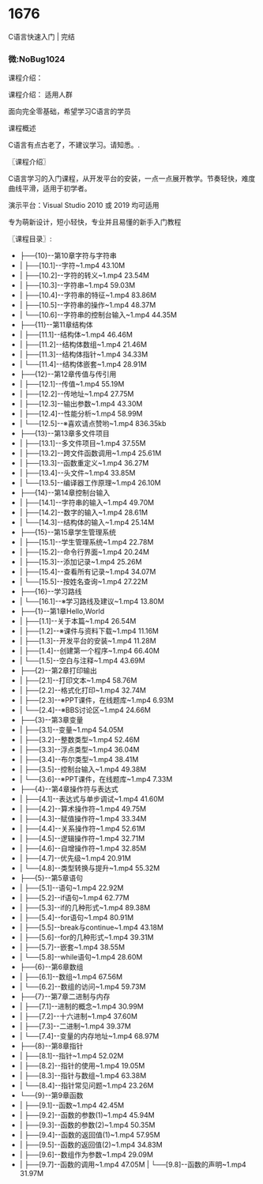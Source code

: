# 1676
C语言快速入门 | 完结

### 微:NoBug1024 


课程介绍：

课程介绍：
适用人群

面向完全零基础，希望学习C语言的学员

课程概述

C语言有点古老了，不建议学习。请知悉。.

〖课程介绍〗

C语言学习的入门课程，从开发平台的安装，一点一点展开教学。节奏轻快，难度曲线平滑，适用于初学者。

演示平台：Visual Studio 2010 或 2019 均可适用

专为萌新设计，短小轻快，专业并且易懂的新手入门教程

〖课程目录〗:

- ├──{10}--第10章字符与字符串  
- |   ├──[10.1]--字符~1.mp4  43.10M
- |   ├──[10.2]--字符的转义~1.mp4  23.54M
- |   ├──[10.3]--字符串~1.mp4  59.03M
- |   ├──[10.4]--字符串的特征~1.mp4  83.86M
- |   ├──[10.5]--字符串的操作~1.mp4  48.37M
- |   └──[10.6]--字符串的控制台输入~1.mp4  44.35M
- ├──{11}--第11章结构体  
- |   ├──[11.1]--结构体~1.mp4  46.46M
- |   ├──[11.2]--结构体数组~1.mp4  21.46M
- |   ├──[11.3]--结构体指针~1.mp4  34.33M
- |   └──[11.4]--结构体嵌套~1.mp4  28.91M
- ├──{12}--第12章传值与传引用  
- |   ├──[12.1]--传值~1.mp4  55.19M
- |   ├──[12.2]--传地址~1.mp4  27.75M
- |   ├──[12.3]--输出参数~1.mp4  43.30M
- |   ├──[12.4]--性能分析~1.mp4  58.99M
- |   └──[12.5]--※喜欢请点赞哟~1.mp4  836.35kb
- ├──{13}--第13章多文件项目  
- |   ├──[13.1]--多文件项目~1.mp4  37.55M
- |   ├──[13.2]--跨文件函数调用~1.mp4  25.61M
- |   ├──[13.3]--函数重定义~1.mp4  36.27M
- |   ├──[13.4]--头文件~1.mp4  33.85M
- |   └──[13.5]--编译器工作原理~1.mp4  26.10M
- ├──{14}--第14章控制台输入  
- |   ├──[14.1]--字符串的输入~1.mp4  49.70M
- |   ├──[14.2]--数字的输入~1.mp4  28.61M
- |   └──[14.3]--结构体的输入~1.mp4  25.14M
- ├──{15}--第15章学生管理系统  
- |   ├──[15.1]--学生管理系统~1.mp4  22.78M
- |   ├──[15.2]--命令行界面~1.mp4  20.24M
- |   ├──[15.3]--添加记录~1.mp4  25.26M
- |   ├──[15.4]--查看所有记录~1.mp4  34.07M
- |   └──[15.5]--按姓名查询~1.mp4  27.22M
- ├──{16}--学习路线  
- |   └──[16.1]--※学习路线及建议~1.mp4  13.80M
- ├──{1}--第1章Hello,World  
- |   ├──[1.1]--关于本篇~1.mp4  26.54M
- |   ├──[1.2]--※课件与资料下载~1.mp4  11.16M
- |   ├──[1.3]--开发平台的安装~1.mp4  11.28M
- |   ├──[1.4]--创建第一个程序~1.mp4  66.40M
- |   └──[1.5]--空白与注释~1.mp4  43.69M
- ├──{2}--第2章打印输出  
- |   ├──[2.1]--打印文本~1.mp4  58.76M
- |   ├──[2.2]--格式化打印~1.mp4  32.74M
- |   ├──[2.3]--※PPT课件，在线题库~1.mp4  6.93M
- |   └──[2.4]--※BBS讨论区~1.mp4  24.66M
- ├──{3}--第3章变量  
- |   ├──[3.1]--变量~1.mp4  54.05M
- |   ├──[3.2]--整数类型~1.mp4  52.46M
- |   ├──[3.3]--浮点类型~1.mp4  36.04M
- |   ├──[3.4]--布尔类型~1.mp4  38.41M
- |   ├──[3.5]--控制台输入~1.mp4  49.38M
- |   └──[3.6]--※PPT课件，在线题库~1.mp4  7.33M
- ├──{4}--第4章操作符与表达式  
- |   ├──[4.1]--表达式与单步调试~1.mp4  41.60M
- |   ├──[4.2]--算术操作符~1.mp4  49.75M
- |   ├──[4.3]--赋值操作符~1.mp4  33.34M
- |   ├──[4.4]--关系操作符~1.mp4  52.61M
- |   ├──[4.5]--逻辑操作符~1.mp4  32.71M
- |   ├──[4.6]--自增操作符~1.mp4  32.85M
- |   ├──[4.7]--优先级~1.mp4  20.91M
- |   └──[4.8]--类型转换与提升~1.mp4  55.32M
- ├──{5}--第5章语句  
- |   ├──[5.1]--语句~1.mp4  22.92M
- |   ├──[5.2]--if语句~1.mp4  62.77M
- |   ├──[5.3]--if的几种形式~1.mp4  89.38M
- |   ├──[5.4]--for语句~1.mp4  80.91M
- |   ├──[5.5]--break与continue~1.mp4  43.18M
- |   ├──[5.6]--for的几种形式~1.mp4  39.31M
- |   ├──[5.7]--嵌套~1.mp4  38.55M
- |   └──[5.8]--while语句~1.mp4  28.60M
- ├──{6}--第6章数组  
- |   ├──[6.1]--数组~1.mp4  67.56M
- |   └──[6.2]--数组的访问~1.mp4  59.73M
- ├──{7}--第7章二进制与内存  
- |   ├──[7.1]--进制的概念~1.mp4  30.99M
- |   ├──[7.2]--十六进制~1.mp4  37.60M
- |   ├──[7.3]--二进制~1.mp4  39.37M
- |   └──[7.4]--变量的内存地址~1.mp4  68.97M
- ├──{8}--第8章指针  
- |   ├──[8.1]--指针~1.mp4  52.02M
- |   ├──[8.2]--指针的使用~1.mp4  19.05M
- |   ├──[8.3]--指针与数组~1.mp4  63.38M
- |   └──[8.4]--指针常见问题~1.mp4  23.26M
- └──{9}--第9章函数  
- |   ├──[9.1]--函数~1.mp4  42.45M
- |   ├──[9.2]--函数的参数(1)~1.mp4  45.94M
- |   ├──[9.3]--函数的参数(2)~1.mp4  50.35M
- |   ├──[9.4]--函数的返回值(1)~1.mp4  57.95M
- |   ├──[9.5]--函数的返回值(2)~1.mp4  34.83M
- |   ├──[9.6]--数组作为参数~1.mp4  29.09M
- |   ├──[9.7]--函数的调用~1.mp4  47.05M
|   └──[9.8]--函数的声明~1.mp4  31.97M
